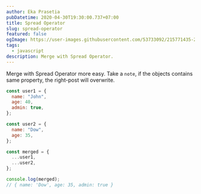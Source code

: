 ```yaml
---
author: Eka Prasetia
pubDatetime: 2020-04-30T19:30:00.737+07:00
title: Spread Operator
slug: spread-operator
featured: false
ogImage: https://user-images.githubusercontent.com/53733092/215771435-25408246-2309-4f8b-a781-1f3d93bdf0ec.png
tags:
  - javascript
description: Merge with Spread Operator.
---
```


Merge with Spread Operator more easy. Take a `note`, if the objects contains same property, the right-post will overwrite.

```js
const user1 = {
  name: "John",
  age: 40,
  admin: true,
};

const user2 = {
  name: "Dow",
  age: 35,
};

const merged = {
  ...user1,
  ...user2,
};

console.log(merged);
// { name: 'Dow', age: 35, admin: true }
```

